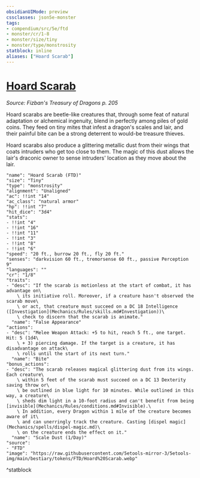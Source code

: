 ```yaml
---
obsidianUIMode: preview
cssclasses: json5e-monster
tags:
- compendium/src/5e/ftd
- monster/cr/1-8
- monster/size/tiny
- monster/type/monstrosity
statblock: inline
aliases: ["Hoard Scarab"]
---
```

# [Hoard Scarab](Mechanics\bestiary\monstrosity/hoard-scarab-ftd.md)
*Source: Fizban's Treasury of Dragons p. 205*  

Hoard scarabs are beetle-like creatures that, through some feat of natural adaptation or alchemical ingenuity, blend in perfectly among piles of gold coins. They feed on tiny mites that infest a dragon's scales and lair, and their painful bite can be a strong deterrent to would-be treasure thieves.

Hoard scarabs also produce a glittering metallic dust from their wings that coats intruders who get too close to them. The magic of this dust allows the lair's draconic owner to sense intruders' location as they move about the lair.

```statblock
"name": "Hoard Scarab (FTD)"
"size": "Tiny"
"type": "monstrosity"
"alignment": "Unaligned"
"ac": !!int "14"
"ac_class": "natural armor"
"hp": !!int "7"
"hit_dice": "3d4"
"stats":
- !!int "4"
- !!int "16"
- !!int "11"
- !!int "3"
- !!int "8"
- !!int "6"
"speed": "20 ft., burrow 20 ft., fly 20 ft."
"senses": "darkvision 60 ft., tremorsense 60 ft., passive Perception 9"
"languages": ""
"cr": "1/8"
"traits":
- "desc": "If the scarab is motionless at the start of combat, it has advantage on\
    \ its initiative roll. Moreover, if a creature hasn't observed the scarab move\
    \ or act, that creature must succeed on a DC 18 Intelligence ([Investigation](Mechanics/Rules/skills.md#Investigation))\
    \ check to discern that the scarab is animate."
  "name": "False Appearance"
"actions":
- "desc": "Melee Weapon Attack: +5 to hit, reach 5 ft., one target. Hit: 5 (1d4\
    \ + 3) piercing damage. If the target is a creature, it has disadvantage on attack\
    \ rolls until the start of its next turn."
  "name": "Bite"
"bonus_actions":
- "desc": "The scarab releases magical glittering dust from its wings. Each creature\
    \ within 5 feet of the scarab must succeed on a DC 13 Dexterity saving throw or\
    \ be outlined in blue light for 10 minutes. While outlined in this way, a creature\
    \ sheds dim light in a 10-foot radius and can't benefit from being [invisible](Mechanics/Rules/conditions.md#Invisible).\
    \ In addition, every Dragon within 1 mile of the creature becomes aware of it\
    \ and can unerringly track the creature. Casting [dispel magic](Mechanics/spells/dispel-magic.md)\
    \ on the creature ends the effect on it."
  "name": "Scale Dust (1/Day)"
"source":
- "FTD"
"image": "https://raw.githubusercontent.com/5etools-mirror-3/5etools-img/main/bestiary/tokens/FTD/Hoard%20Scarab.webp"
```
^statblock